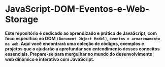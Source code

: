 # JavaScript-DOM-Eventos-e-Web-Storage

#### Este repositório é dedicado ao aprendizado e prática de JavaScript, com foco específico no DOM `(Document Object Model)`, `eventos e armazenamento na web`. Aqui você encontrará uma coleção de códigos, exemplos e projetos que o ajudarão a aprofundar seu entendimento desses conceitos essenciais. Prepare-se para mergulhar no mundo do desenvolvimento web dinâmico e interativo com JavaScript.
